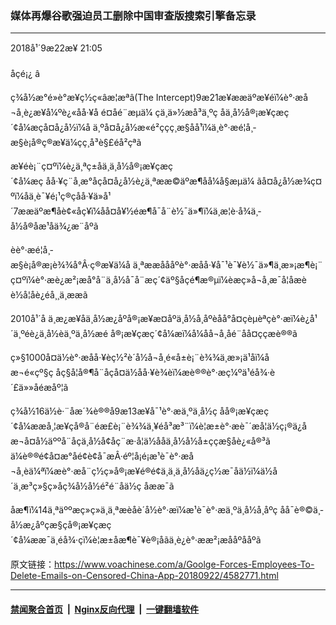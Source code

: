 ### 媒体再爆谷歌强迫员工删除中国审查版搜索引擎备忘录
------------------------

<div class="published">
 <span class="date" title="ä¸­å½æ¶é´">
  <time datetime="2018-09-22T21:05:46+08:00">
   2018å¹´9æ22æ¥ 21:05
  </time>
 </span>
</div>
<br/>
<div class="wsw">
 <span class="dateline">
  åçé¡¿ â
 </span>
 <p>
  ç¾å½æ°é»è°æ¥ç½ç«âæ¦æªâ(The Intercept)9æ21æ¥ææäºæ¥éï¼è°·æ­å¬å¸è¿æ¥å¼ºè¿«åå·¥å é¤åé¨æµä¼ çä¸ä»½æå³ä¸ºç åä¸­å½å®¡æ¥çæç´¢å¼æçå¤å¿å½ï¼å ä¸ºå¤å¿å½æ«é²ççç¸æ§åå¹ï¼ä¸è°·æ­é¦å¸­æ§è¡å®ç®æ¥ä¼çç¸å³è§£éå²çªã
 </p>
 <p>
  æ¥éè¡¨ç¤ºï¼è¿ä¸ªç±åä¸ä¸­å½å®¡æ¥çæç´¢å¼æç åå·¥ç¨å¸æ°åçå¤å¿å½è¿ä¸ªææ©äºæ¶åå¼å§æµä¼ ãå¤å¿å½æ¾ç¤ºï¼åä¸è¯¥é¡¹ç®çåå·¥ä»å¹´7ææäºæ¶åè¢«åç¥ï¼åå¤å¥½éæ¶å¯å¨è½¯ä»¶ï¼ä¸æ¦è·å¾ä¸­å½å®åæ¹åä¾¿æ¨åºã
 </p>
 <p>
  èè°·æ­é¦å¸­æ§è¡å®æ¡è¾¾å°Â·ç®æ¥ä¼å ä¸ªææåååºè°·æ­åå·¥å¯¹è¯¥è½¯ä»¶ä¸æ»¡æ¶è¡¨ç¤ºï¼è°·æ­è¿æ²¡æå°å¨ä¸­å½å¯å¨æç´¢äº§åçé¶æ®µï¼èæç»å¬å¸æ¯å¦åæèè½å¦åè¿éå¸¸ä¸ææã
 </p>
 <p>
  2010å¹´å ä¸æ¿æ¥åä¸­å½æ¿åºå®¡æ¥æ¤åºä¸­å½å¸åºèåå°å¤çèµèªçè°·æ­ï¼è¿å¹´ä¸ºéè¿ä¸­å½èä¸ºä¸­å½æé å®¡æ¥çæç´¢å¼æï¼å¼åå¬å¸åé¨åå¤ççæè®®ã
 </p>
 <p>
  ç»§1000å¤ä½è°·æ­åå·¥èç½²è´å½å¬å¸é«å±è¡¨è¾¾ä¸æ»¡ä¹åï¼åæ¬é«çº§ç åç§å­¦å®¶å¨åçå¤ä½åå·¥è¾èï¼æè®®è°·æ­ç¼ºä¹éå¾·è´£ä»»åéæåº¦ã
 </p>
 <p>
  ç¾å½16ä½è·¨åæ´¾è®®å9æ13æ¥å¯¹è°·æ­ä¸ºä¸­å½ç åå®¡æ¥çæç´¢å¼ææå¸¦æ¥çå®å¨éæ£è¡¨è¾¾ä¸¥éå³æ³¨ï¼è¦æ±è°·æ­è¯´æå¦ä½ç¡®ä¿åæ¬å¤å½äººå¨åçä¸­å½å¢åç¨æ·å¦ä½ååä¸­å½å½å±ççæ§åè¿«å®³ã
  <br/>
  ä¼è®®é¢å¤æ°åé¢è¢å¯æÂ·éº¦å¡é¡æ¹è¯è°·æ­å¬å¸èä¼ªï¼æè°·æ­å¨ç½ç»å®¡æ¥é®é¢ä¸ä¸ä¸­å½åä¿ç½æ¯åä½ï¼ä½å´ä¸æ³ç»§ç»­åç¾å½å½é²é¨åä½ç åææ¯ã
 </p>
 <p>
  åæ¶ï¼14ä¸ªäººæç»ç»ä¸ä¸ªæèåè´å½è°·æ­ï¼æ¹è¯è°·æ­ä¸ºä¸­å½å¸åºç åå¯è®©ä¸­å½æ¿åºçæ§çå®¡æ¥çæç´¢å¼ææ¯ä¸éå¾·çï¼è¦æ±åæ¶è¯¥è®¡åãä¸è¿è°·æ­æ²¡æååºååºã
  <br/>
 </p>
</div>

原文链接：https://www.voachinese.com/a/Goolge-Forces-Employees-To-Delete-Emails-on-Censored-China-App-20180922/4582771.html


------------------------
#### [禁闻聚合首页](https://github.com/gfw-breaker/banned-news/blob/master/README.md) &nbsp;|&nbsp; [Nginx反向代理](https://github.com/gfw-breaker/open-proxy/blob/master/README.md) &nbsp;|&nbsp;  [一键翻墙软件](https://github.com/gfw-breaker/nogfw/blob/master/README.md)